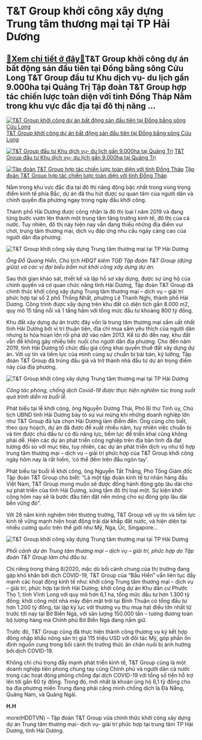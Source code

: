 T&T Group khởi công xây dựng Trung tâm thương mại tại TP Hải Dương
===================================================================

[:gift:Xem chi tiết ở đây:gift:](https://hddtvn.com/tt-group-kho%cc%89i-cong-xay-dung-trung-tam-thuong-mai-tai-tp-hai-duong/)T&T Group khởi công dự án bất động sản đầu tiên tại Đồng bằng sông Cửu Long T&T Group đầu tư Khu dịch vụ- du lịch gần 9.000ha tại Quảng Trị Tập đoàn T&T Group hợp tác chiến lược toàn diện với tỉnh Đồng Tháp Nằm trong khu vực đắc địa tại đô thị năng …
--------------------------------------------------------------------------------------------------------------------------------------------------------------------------------------------------------------------------------------------------------------





[![T&T Group khởi công dự án bất động sản đầu tiên tại Đồng bằng sông Cửu Long](https://haiquanonline.com.vn/stores/news_dataimages/bacnv/082020/18/15/croped/thumbnail/4939_Anh_1.jpg?rt=20200818161611 "T&T Group khởi công dự án bất động sản đầu tiên tại Đồng bằng sông Cửu Long")](https://haiquanonline.com.vn/tt-group-kho-i-cong-du-a-n-bat-dong-san-dau-tien-tai-dong-bang-song-cuu-long-132029.html "T&T Group khởi công dự án bất động sản đầu tiên tại Đồng bằng sông Cửu Long") 
[T&T Group khởi công dự án bất động sản đầu tiên tại Đồng bằng sông Cửu Long](https://haiquanonline.com.vn/tt-group-kho-i-cong-du-a-n-bat-dong-san-dau-tien-tai-dong-bang-song-cuu-long-132029.html "T&T Group khởi công dự án bất động sản đầu tiên tại Đồng bằng sông Cửu Long")


[![T&T Group đầu tư Khu dịch vụ- du lịch gần 9.000ha tại Quảng Trị](https://haiquanonline.com.vn/stores/news_dataimages/bacnv/062020/11/14/thumbnail/3934_Anh_1.jpg?rt=20200818161611 "T&T Group đầu tư Khu dịch vụ- du lịch gần 9.000ha tại Quảng Trị")](https://haiquanonline.com.vn/tt-group-dau-tu-khu-dich-vu-du-lich-gan-9000ha-tai-quang-tri-128206.html "T&T Group đầu tư Khu dịch vụ- du lịch gần 9.000ha tại Quảng Trị") 
[T&T Group đầu tư Khu dịch vụ- du lịch gần 9.000ha tại Quảng Trị](https://haiquanonline.com.vn/tt-group-dau-tu-khu-dich-vu-du-lich-gan-9000ha-tai-quang-tri-128206.html "T&T Group đầu tư Khu dịch vụ- du lịch gần 9.000ha tại Quảng Trị")


[![Tập đoàn T&T Group hợp tác chiến lược toàn diện với tỉnh Đồng Tháp](https://hddtvn.com/wp-content/uploads/2021/01/1850_Anh_2.jpg "Tập đoàn T&T Group hợp tác chiến lược toàn diện với tỉnh Đồng Tháp")](https://haiquanonline.com.vn/tap-doan-tt-group-hop-tac-chien-luoc-toan-dien-voi-tinh-dong-thap-126920.html "Tập đoàn T&T Group hợp tác chiến lược toàn diện với tỉnh Đồng Tháp") 
[Tập đoàn T&T Group hợp tác chiến lược toàn diện với tỉnh Đồng Tháp](https://haiquanonline.com.vn/tap-doan-tt-group-hop-tac-chien-luoc-toan-dien-voi-tinh-dong-thap-126920.html "Tập đoàn T&T Group hợp tác chiến lược toàn diện với tỉnh Đồng Tháp")



Nằm trong khu vực đắc địa tại đô thị năng động bậc nhất trong vùng trọng điểm kinh tế phía Bắc, dự án đã thu hút được sự quan tâm của người dân và chính quyền địa phương ngay trong ngày đầu khởi công.


Thành phố Hải Dương được công nhận là đô thị loại I năm 2019 và đang từng bước vươn lên thành một trung tâm tăng trưởng kinh tế, đô thị của cả nước. Tuy nhiên, đô thị này hiện nay vẫn đang thiếu những địa điểm vui chơi, trung tâm thương mại, dịch vụ đáp ứng nhu cầu ngày càng cao của người dân địa phương.





![T&T Group khởi công xây dựng Trung tâm thương mại tại TP Hải Dương](https://haiquanonline.com.vn/stores/news_dataimages/bacnv/082020/18/16/in_article/1214_Anh_1.jpg?rt=20200818161611 "T&T Group khởi công xây dựng Trung tâm thương mại tại TP Hải Dương")


*Ông Đỗ Quang Hiển, Chủ tịch HĐQT kiêm TGĐ Tập đoàn T&T Group (đứng giữa) và các vị đại biểu bấm nút khởi công* *xây dựng dự án.*



Sau thời gian khảo sát, thiết kế và lập hồ sơ xây dựng, được sự ủng hộ của chính quyền và cơ quan chức năng tỉnh Hải Dương, Tập đoàn T&T Group đã chính thức khởi công xây dựng Trung tâm thương mại – dịch vụ – giải trí phức hợp tại số 2 phố Thống Nhất, phường Lê Thanh Nghị, thành phố Hải Dương. Công trình được xây dựng trên khu đất có diện tích gần 8.000 m2, quy mô 15 tầng nổi và 1 tầng hầm với tổng mức đầu tư khoảng 800 tỷ đồng.


Khu đất xây dựng dự án trước đây vốn là trung tâm thương mại sầm uất nhất tỉnh Hải Dương bởi vị trí thuận tiện, địa chỉ mua sắm yêu thích của người dân nhưng bị hỏa hoạn lớn rồi phá dỡ vào năm 2013. Kể từ đó đến nay, khu đất vẫn để không gây nhiều tiếc nuối cho người dân địa phương. Cho đến năm 2019, tỉnh Hải Dương tổ chức đấu giá công khai quyền thuê đất xây dựng dự án. Với uy tín và tiềm lực của mình cùng sự chuẩn bị bài bản, kỹ lưỡng, Tập đoàn T&T Group đã trúng đấu giá và trở thành nhà đầu tư dự án trọng điểm này của địa phương.





![T&T Group khởi công xây dựng Trung tâm thương mại tại TP Hải Dương](https://haiquanonline.com.vn/stores/news_dataimages/bacnv/082020/18/16/in_article/1221_Anh_2.jpg?rt=20200818161611 "T&T Group khởi công xây dựng Trung tâm thương mại tại TP Hải Dương")


*Công tác phòng, chống dịch Covid-19 được thực hiện nghiêm túc trong suốt quá trình diễn ra buổi lễ.*



Phát biểu tại lễ khởi công, ông Nguyễn Dương Thái, Phó Bí thư Tỉnh ủy, Chủ tịch UBND tỉnh Hải Dương bày tỏ sự vui mừng khi những doanh nghiệp lớn như T&T Group đã lựa chọn Hải Dương làm điểm đến. Ông cũng cho biết, theo quy hoạch, dự án đã được đề xuất nhiều năm, tuy nhiên việc chuẩn bị và tìm được chủ đầu tư có đủ năng lực, tiềm lực để triển khai cũng không phải dễ. Hiện các dự án phát triển công nghiệp trên địa bàn tỉnh đã đạt tương đối so với mục tiêu, tuy nhiên, các dự án phát triển dịch vụ như tổ hợp trung tâm thương mại – dịch vụ – giải trí phức hợp của T&T Group khởi công ngày hôm nay là rất hiếm, ‘có thể đếm trên đầu ngón tay’.


Phát biểu tại buổi lễ khởi công, ông Nguyễn Tất Thắng, Phó Tổng Giám đốc Tập đoàn T&T Group cho biết: “Là một tập đoàn kinh tế tư nhân hàng đầu Việt Nam, T&T Group mong muốn sẽ được đồng hành đóng góp lâu dài cho sự phát triển của tỉnh Hải Dương, xứng tầm đô thị loại một. Sự kiện khởi công hôm nay sẽ là bước đầu tiên đặt nền móng cho sự đóng góp lâu dài bền vững đó”.


Với 28 năm kinh nghiệm trên thương trường, T&T Group với uy tín và tiềm lực kinh tế vững mạnh hiện hoạt động trải dài khắp đất nước, và hiện diện tại nhiều cương quốc trên thế giới như Mỹ, Nga, Úc, Singapore…





![T&T Group khởi công xây dựng Trung tâm thương mại tại TP Hải Dương](https://haiquanonline.com.vn/stores/news_dataimages/bacnv/082020/18/16/in_article/1219_Ynh_3.jpg?rt=20200818161611 "T&T Group khởi công xây dựng Trung tâm thương mại tại TP Hải Dương")


*Phối cảnh dự án Trung tâm thương mại – dịch vụ – giải trí, phức hợp do Tập đoàn T&T Group làm chủ đầu tư.*



Chỉ riêng trong tháng 8/2020, mặc dù bối cảnh chung của thị trường đang gặp khó khăn bởi dịch COVID-19, T&T Group của “Bầu Hiển” vẫn liên tục đẩy mạnh các hoạt động kinh tế như: khởi công Trung tâm thương mại – dịch vụ – giải trí, phức hợp tại tỉnh Hải Dương; khởi công dự án Khu dân cư Phước Thọ 1, tỉnh Vĩnh Long với quy mô hơn 6,1 ha, tổng mức đầu tư hơn 1.300 tỷ đồng; khởi công một nhà máy điện mặt trời tại Bình Thuận có tổng đầu tư hơn 1.200 tỷ đồng, tái lập kỷ lục với thương vụ thu mua hạt điều lớn nhất từ trước tới nay tại Bờ Biển Ngà, với sản lượng 150.000 tấn – tương đương toàn bộ lượng hàng mà Chính phủ Bờ Biển Ngà đang nắm giữ.


Trước đó, T&T Group cũng đã thực hiện thành công thương vụ ký kết hợp đồng nhập khẩu nông sản trị giá 115 triệu USD với đối tác Mỹ, góp phần ổn định nguồn cung trong bối cảnh thị trường thức ăn chăn nuôi bị ảnh hưởng bởi dịch COVID-19.


Không chỉ chú trọng đẩy mạnh phát triển kinh tế, T&T Group cũng là một doanh nghiệp tiên phong chung tay cùng Chính phủ và người dân cả nước trong các hoạt động phòng chống đại dịch COVID-19 với tổng số tiền hỗ trợ lên tới gần 60 tỷ đồng. Trong đó, mới nhất là khoản ủng hộ 6,1 tỷ đồng cho ba địa phương miền Trung đang phải căng mình chống dịch là Đà Nẵng, Quảng Nam, và Quảng Ngãi.




**H.H**



more(HDDTVN) – Tập đoàn T&T Group vừa chính thức khởi công xây dựng dự án Trung tâm thương mại- dịch vụ- giải trí phức hợp tại trung tâm TP Hải Dương, tỉnh Hải Dương.

